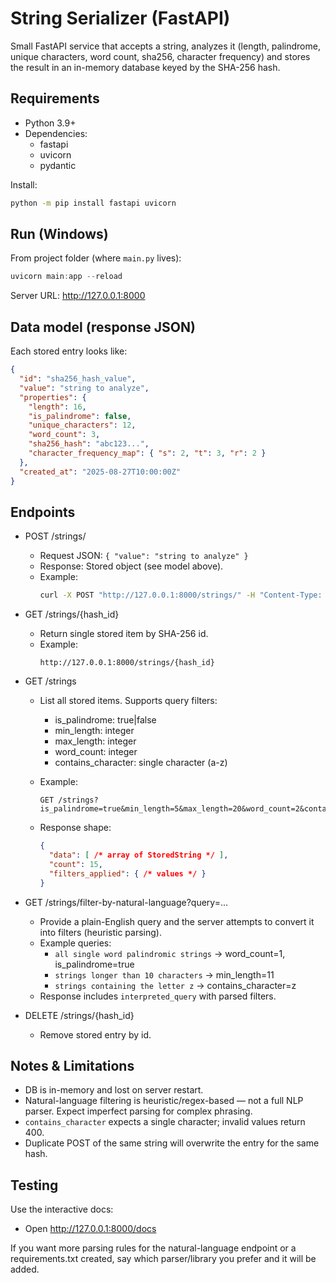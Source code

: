 # String Serializer (FastAPI)

Small FastAPI service that accepts a string, analyzes it (length, palindrome, unique characters, word count, sha256, character frequency) and stores the result in an in-memory database keyed by the SHA-256 hash.

## Requirements
- Python 3.9+
- Dependencies:
  - fastapi
  - uvicorn
  - pydantic

Install:
```bash
python -m pip install fastapi uvicorn
```

## Run (Windows)
From project folder (where `main.py` lives):
```powershell
uvicorn main:app --reload
```
Server URL: http://127.0.0.1:8000

## Data model (response JSON)
Each stored entry looks like:
```json
{
  "id": "sha256_hash_value",
  "value": "string to analyze",
  "properties": {
    "length": 16,
    "is_palindrome": false,
    "unique_characters": 12,
    "word_count": 3,
    "sha256_hash": "abc123...",
    "character_frequency_map": { "s": 2, "t": 3, "r": 2 }
  },
  "created_at": "2025-08-27T10:00:00Z"
}
```

## Endpoints

- POST /strings/
  - Request JSON: `{ "value": "string to analyze" }`
  - Response: Stored object (see model above).
  - Example:
    ```bash
    curl -X POST "http://127.0.0.1:8000/strings/" -H "Content-Type: application/json" -d "{\"value\":\"string to analyze\"}"
    ```

- GET /strings/{hash_id}
  - Return single stored item by SHA-256 id.
  - Example:
    ```
    http://127.0.0.1:8000/strings/{hash_id}
    ```

- GET /strings
  - List all stored items. Supports query filters:
    - is_palindrome: true|false
    - min_length: integer
    - max_length: integer
    - word_count: integer
    - contains_character: single character (a-z)
  - Example:
    ```
    GET /strings?is_palindrome=true&min_length=5&max_length=20&word_count=2&contains_character=a
    ```

  - Response shape:
    ```json
    {
      "data": [ /* array of StoredString */ ],
      "count": 15,
      "filters_applied": { /* values */ }
    }
    ```

- GET /strings/filter-by-natural-language?query=...
  - Provide a plain-English query and the server attempts to convert it into filters (heuristic parsing).
  - Example queries:
    - `all single word palindromic strings` → word_count=1, is_palindrome=true
    - `strings longer than 10 characters` → min_length=11
    - `strings containing the letter z` → contains_character=z
  - Response includes `interpreted_query` with parsed filters.

- DELETE /strings/{hash_id}
  - Remove stored entry by id.

## Notes & Limitations
- DB is in-memory and lost on server restart.
- Natural-language filtering is heuristic/regex-based — not a full NLP parser. Expect imperfect parsing for complex phrasing.
- `contains_character` expects a single character; invalid values return 400.
- Duplicate POST of the same string will overwrite the entry for the same hash.

## Testing
Use the interactive docs:
- Open http://127.0.0.1:8000/docs

If you want more parsing rules for the natural-language endpoint or a requirements.txt created, say which parser/library you prefer and it will be added.